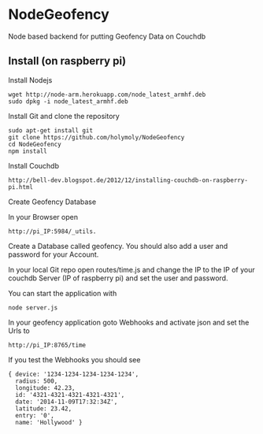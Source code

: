 NodeGeofency
============

Node based backend for putting Geofency Data on Couchdb

Install (on raspberry pi)
-------

Install Nodejs

```
wget http://node-arm.herokuapp.com/node_latest_armhf.deb 
sudo dpkg -i node_latest_armhf.deb
```

Install Git and clone the repository

```
sudo apt-get install git
git clone https://github.com/holymoly/NodeGeofency
cd NodeGeofency
npm install
```

Install Couchdb
```
http://bell-dev.blogspot.de/2012/12/installing-couchdb-on-raspberry-pi.html
```

Create Geofency Database

In your Browser open 
```
http://pi_IP:5984/_utils.
```
Create a Database called geofency. You should also add a user and password for your Account.

In your local Git repo open routes/time.js and change the IP to the IP of your couchdb Server (IP of raspberry pi) and set the user and password.

You can start the application with 
```
node server.js
```

In your geofency application goto Webhooks and activate json and set the Urls to 
```
http://pi_IP:8765/time
```
If you test the Webhooks you should see
```
{ device: '1234-1234-1234-1234-1234',
  radius: 500,
  longitude: 42.23,
  id: '4321-4321-4321-4321-4321',
  date: '2014-11-09T17:32:34Z',
  latitude: 23.42,
  entry: '0',
  name: 'Hollywood' }
```
